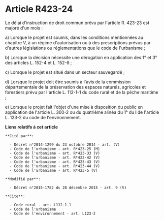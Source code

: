 # Article R423-24

Le délai d'instruction de droit commun prévu par l'article R. 423-23 est majoré d'un mois : 

a) Lorsque le projet est soumis, dans les conditions mentionnées au chapitre V, à un régime d'autorisation ou à des
prescriptions prévus par d'autres législations ou réglementations que le code de l'urbanisme ; 

b) Lorsque la décision nécessite une dérogation en application des 1° et 3° des articles L. 152-4 et L. 152-6 ; 

c) Lorsque le projet est situé dans un secteur sauvegardé ; 

d) Lorsque le projet doit être soumis à l'avis de la commission départementale de la préservation des espaces naturels,
agricoles et forestiers prévu par l'article L. 112-1-1 du code rural et de la pêche maritime ; 

e) Lorsque le projet fait l'objet d'une mise à disposition du public en application de l'article L. 300-2 ou du quatrième
alinéa du 1° du I de l'article L. 123-2 du code de l'environnement.

**Liens relatifs à cet article**

	**Cité par**:

	  - Décret n°2014-1299 du 23 octobre 2014 - art. (V)
	  - Code de l'urbanisme - art. R*423-25 (M)
	  - Code de l'urbanisme - art. R*423-33 (V)
	  - Code de l'urbanisme - art. R*423-42 (V)
	  - Code de l'urbanisme - art. R*423-43 (V)
	  - Code de l'urbanisme - art. R*423-44 (V)
	  - Code de l'urbanisme - art. R*423-5 (V)

	**Modifié par**:

	  - Décret n°2015-1782 du 28 décembre 2015 - art. 9 (V)

	**Cite**:

	  - Code rural - art. L112-1-1
	  - Code de l'urbanisme
	  - Code de l'environnement - art. L123-2
